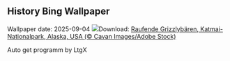 ## History Bing Wallpaper
Wallpaper date: 2025-09-04
![](https://www.bing.com/th?id=OHR.WrestlingBears_DE-DE4535845239_UHD.jpg&w=1000)Download: [Raufende Grizzlybären, Katmai-Nationalpark, Alaska, USA (© Cavan Images/Adobe Stock)](https://www.bing.com/th?id=OHR.WrestlingBears_DE-DE4535845239_UHD.jpg)

Auto get programm by LtgX
